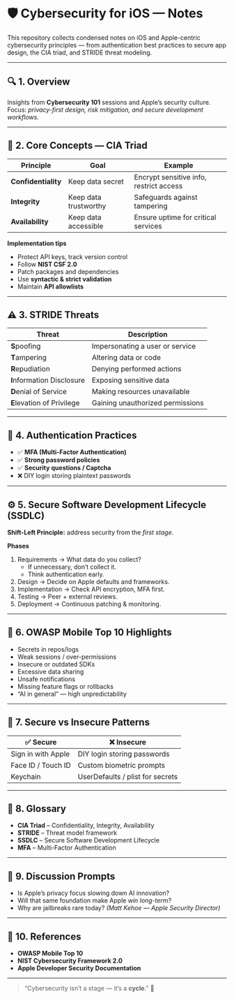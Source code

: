 # 🛡 Cybersecurity for iOS — Notes

This repository collects condensed notes on iOS and Apple-centric cybersecurity principles — from authentication best practices to secure app design, the CIA triad, and STRIDE threat modeling.

---

## 🔍 1. Overview
Insights from **Cybersecurity 101** sessions and Apple’s security culture.  
Focus: *privacy-first design, risk mitigation, and secure development workflows.*

---

## 🧩 2. Core Concepts — CIA Triad

| Principle | Goal | Example |
|------------|------|----------|
| **Confidentiality** | Keep data secret | Encrypt sensitive info, restrict access |
| **Integrity** | Keep data trustworthy | Safeguards against tampering |
| **Availability** | Keep data accessible | Ensure uptime for critical services |

**Implementation tips**
- Protect API keys, track version control  
- Follow **NIST CSF 2.0**  
- Patch packages and dependencies  
- Use **syntactic & strict validation**  
- Maintain **API allowlists**

---

## ⚠️ 3. STRIDE Threats

| Threat | Description |
|--------|--------------|
| **S**poofing | Impersonating a user or service |
| **T**ampering | Altering data or code |
| **R**epudiation | Denying performed actions |
| **I**nformation Disclosure | Exposing sensitive data |
| **D**enial of Service | Making resources unavailable |
| **E**levation of Privilege | Gaining unauthorized permissions |

---

## 🔐 4. Authentication Practices
- ✅ **MFA (Multi-Factor Authentication)**
- ✅ **Strong password policies**
- ✅ **Security questions / Captcha**
- ❌ DIY login storing plaintext passwords

---

## ⚙️ 5. Secure Software Development Lifecycle (SSDLC)

**Shift-Left Principle:** address security from the *first stage*.

**Phases**
1. Requirements → What data do you collect?  
   - If unnecessary, don’t collect it.  
   - Think authentication early.  
2. Design → Decide on Apple defaults and frameworks.  
3. Implementation → Check API encryption, MFA first.  
4. Testing → Peer + external reviews.  
5. Deployment → Continuous patching & monitoring.

---

## 🧱 6. OWASP Mobile Top 10 Highlights
- Secrets in repos/logs  
- Weak sessions / over-permissions  
- Insecure or outdated SDKs  
- Excessive data sharing  
- Unsafe notifications  
- Missing feature flags or rollbacks  
- “AI in general” — high unpredictability  

---

## 🧠 7. Secure vs Insecure Patterns

| ✅ Secure | ❌ Insecure |
|------------|-------------|
| Sign in with Apple | DIY login storing passwords |
| Face ID / Touch ID | Custom biometric prompts |
| Keychain | UserDefaults / plist for secrets |

---

## 📘 8. Glossary
- **CIA Triad** – Confidentiality, Integrity, Availability  
- **STRIDE** – Threat model framework  
- **SSDLC** – Secure Software Development Lifecycle  
- **MFA** – Multi-Factor Authentication  

---

## 💬 9. Discussion Prompts
- Is Apple’s privacy focus slowing down AI innovation?  
- Will that same foundation make Apple *win long-term*?  
- Why are jailbreaks rare today? *(Matt Kehoe — Apple Security Director)*  

---

## 🧩 10. References
- **OWASP Mobile Top 10**  
- **NIST Cybersecurity Framework 2.0**  
- **Apple Developer Security Documentation**  

---

> “Cybersecurity isn’t a stage — it’s a **cycle**.” 🔁